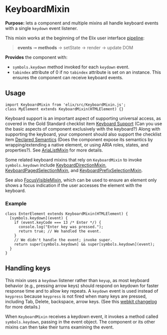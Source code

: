 # KeyboardMixin

**Purpose:** lets a component and multiple mixins all handle keyboard events with a single `keydown` event listener.

This mixin works at the beginning of the Elix user interface [pipeline](pipeline):

> **events** ➞ **methods** → setState → render → update DOM

**Provides** the component with:
* `symbols.keydown` method invoked for each `keydown` event.
* `tabindex` attribute of 0 if no `tabindex` attribute is set on an instance. This ensures the component can receive keyboard events.


## Usage

    import KeyboardMixin from 'elix/src/KeyboardMixin.js';
    class MyElement extends KeyboardMixin(HTMLElement) {}


Keyboard support is an important aspect of supporting universal access, as covered in the Gold Standard checklist item [Keyboard Support](https://github.com/webcomponents/gold-standard/wiki/Keyboard-Support)
(Can you use the basic aspects of component exclusively with the keyboard?) Along with supporting the keyboard, your component should also support the checklist item [Declared Semantics](https://github.com/webcomponents/gold-standard/wiki/Declared-Semantics)
(Does the component expose its semantics by wrapping/extending a native element, or using ARIA roles, states, and properties?). See [AriaListMixin](AriaListMixin) for more details.

Some related keyboard mixins that rely on `KeyboardMixin` to invoke `symbols.keydown` include [KeyboardDirectionMixin](KeyboardDirectionMixin), [KeyboardPagedSelectionMixin](KeyboardPagedSelectionMixin), and [KeyboardPrefixSelectionMixin](KeyboardPrefixSelectionMixin).

See also [FocusVisibleMixin](FocusVisibleMixin), which can be used to ensure an element only shows a focus indication if the user accesses the element with the keyboard.


### Example

    class EnterElement extends KeyboardMixin(HTMLElement) {
      [symbols.keydown](event) {
        if (event.keyCode === 13 /* Enter */) {
          console.log("Enter key was pressed.");
          return true; // We handled the event.
        }
        // We didn't handle the event; invoke super.
        return super[symbols.keydown] && super[symbols.keydown](event);
      }
    }


## Handling keys

This mixin uses a `keydown` listener rather than `keyup`, as most keyboard behavior (e.g., pressing arrow keys) should respond on keydown for faster response time and to allow key repeats. A `keydown` event is used instead of `keypress` because `keypress` is not fired when many keys are pressed, including Tab, Delete, backspace, arrow keys. (See this [webkit changelog](https://lists.webkit.org/pipermail/webkit-dev/2007-December/002992.html) for more details.)

When `KeyboardMixin` receives a keydown event, it invokes a method called `symbols.keydown`, passing in the event object. The component or its other mixins can then take their turns examining the event.
